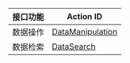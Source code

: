| 接口功能 | Action ID | 
|---------|---------|
| 数据操作 | [DataManipulation](http://www.qcloud.com/doc/api/256/%E6%95%B0%E6%8D%AE%E6%93%8D%E4%BD%9C) | 
| 数据检索 | [DataSearch](http://www.qcloud.com/doc/api/256/%E6%95%B0%E6%8D%AE%E6%A3%80%E7%B4%A2) | 


